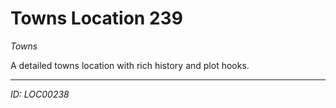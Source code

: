 # Towns Location 239

*Towns*

A detailed towns location with rich history and plot hooks.

---
*ID: LOC00238*